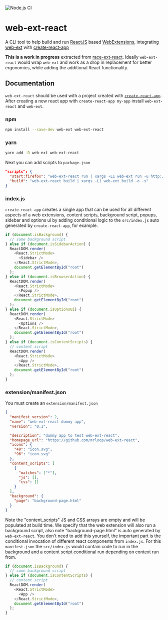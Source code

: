 ![Node.js CI](https://github.com/mrloop/web-ext-react/workflows/Node.js%20CI/badge.svg)

# web-ext-react

A CLI tool to help build and run [ReactJS](https://reactjs.org/) based [WebExtensions](), integrating [web-ext](https://github.com/mozilla/web-ext) with [create-react-app](https://github.com/facebook/create-react-app)

**This is a work in progress** extracted from [race-ext-react](mrloop/race-ext-react). Ideally `web-ext-react` would wrap `web-ext` and work as a drop in replacement for better ergonomics, while adding the additional React functionality.

## Documentation

`web-ext-react` should be used with a project created with [`create-react-app`](https://github.com/facebook/create-react-app#creating-an-app). After creating a new react app with `create-react-app my-app` install `web-ext-react` and `web-ext`.

### npm

```sh
npm install --save-dev web-ext web-ext-react
```

### yarn

```sh
yarn add -D web-ext web-ext-react
```

Next you can add scripts to `package.json`

```json
"scripts": {
  "start:firefox": "web-ext-react run | xargs -L1 web-ext run -u http://www.example.org/ -s",
  "build": "web-ext-react build | xargs -L1 web-ext build -o -s"
}
```

### index.js

`create-react-app` creates a single app that can be used for all different aspects of a web extensions, content scripts, background script, popups, sidebar and options ui by adding conditional logic to the `src/index.js` auto generated by `create-react-app`, for example.

```js
if (document.isBackground) {
  // some background script
} else if (document.isSidebarAction) {
  ReactDOM.render(
    <React.StrictMode>
      <Sidebar />
    </React.StrictMode>,
    document.getElementById("root")
  );
} else if (document.isBrowserAction) {
  ReactDOM.render(
    <React.StrictMode>
      <Popup />
    </React.StrictMode>,
    document.getElementById("root")
  );
} else if (document.isOptionsUi) {
  ReactDOM.render(
    <React.StrictMode>
      <Options />
    </React.StrictMode>,
    document.getElementById("root")
  );
} else if (document.isContentScripts) {
  // content script
  ReactDOM.render(
    <React.StrictMode>
      <App />
    </React.StrictMode>,
    document.getElementById("root")
  );
}
```

### extension/manifest.json

You must create an `extension/manifest.json`

```json
{
  "manifest_version": 2,
  "name": "web-ext-react dummy app",
  "version": "0.1",

  "description": "dummy app to test web-ext-react",
  "homepage_url": "https://github.com/mrloop/web-ext-react",
  "icons": {
    "48": "icon.svg",
    "96": "icon.svg"
  },
  "content_scripts": [
    {
      "matches": ["*"],
      "js": [],
      "css": []
    }
  ],
  "background": {
    "page": "background-page.html"
  }
}
```

Note the "content_scripts" JS and CSS arrays are empty and will be populated at build time. We specify that the web extension will also run a background script, also note "background-page.html" is auto generated by `web-ext-react`. You don't need to add this yourself, the important part is the conditional invocation of different react components from `index.js`. For this `manifest.json` the `src/index.js` would contain code to run in the background and a content script conditional run depending on context run from.

```js
if (document.isBackground) {
  // some background script
} else if (document.isContentScripts) {
  // content script
  ReactDOM.render(
    <React.StrictMode>
      <App />
    </React.StrictMode>,
    document.getElementById("root")
  );
}
```
